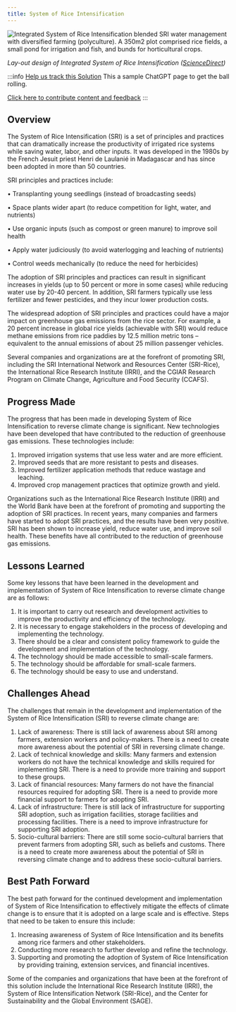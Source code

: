 ```yaml
---
title: System of Rice Intensification
---
```

![Integrated System of Rice Intensification blended SRI water management with diversified farming (polyculture). A 350m2 plot comprised rice fields, a small pond for irrigation and fish, and bunds for horticultural crops.](/../static/img/system-of-rice-intensification.jpg)

*Lay-out design of Integrated System of Rice Intensification ([ScienceDirect](https://www.sciencedirect.com/science/article/pii/S037837741530055X#fig0005))*

:::info [Help us track this Solution](contribute)
This a sample ChatGPT page to get the ball rolling.

[Click here to contribute content and feedback](contribute)
:::

## Overview

The System of Rice Intensification (SRI) is a set of principles and practices that can dramatically increase the productivity of irrigated rice systems while saving water, labor, and other inputs. It was developed in the 1980s by the French Jesuit priest Henri de Laulanié in Madagascar and has since been adopted in more than 50 countries.

SRI principles and practices include:

• Transplanting young seedlings (instead of broadcasting seeds)

• Space plants wider apart (to reduce competition for light, water, and nutrients)

• Use organic inputs (such as compost or green manure) to improve soil health

• Apply water judiciously (to avoid waterlogging and leaching of nutrients)

• Control weeds mechanically (to reduce the need for herbicides)

The adoption of SRI principles and practices can result in significant increases in yields (up to 50 percent or more in some cases) while reducing water use by 20-40 percent. In addition, SRI farmers typically use less fertilizer and fewer pesticides, and they incur lower production costs.

The widespread adoption of SRI principles and practices could have a major impact on greenhouse gas emissions from the rice sector. For example, a 20 percent increase in global rice yields (achievable with SRI) would reduce methane emissions from rice paddies by 12.5 million metric tons – equivalent to the annual emissions of about 25 million passenger vehicles.

Several companies and organizations are at the forefront of promoting SRI, including the SRI International Network and Resources Center (SRI-Rice), the International Rice Research Institute (IRRI), and the CGIAR Research Program on Climate Change, Agriculture and Food Security (CCAFS).

## Progress Made

The progress that has been made in developing System of Rice Intensification to reverse climate change is significant. New technologies have been developed that have contributed to the reduction of greenhouse gas emissions. These technologies include:

1. Improved irrigation systems that use less water and are more efficient.
2. Improved seeds that are more resistant to pests and diseases.
3. Improved fertilizer application methods that reduce wastage and leaching.
4. Improved crop management practices that optimize growth and yield.

Organizations such as the International Rice Research Institute (IRRI) and the World Bank have been at the forefront of promoting and supporting the adoption of SRI practices. In recent years, many companies and farmers have started to adopt SRI practices, and the results have been very positive. SRI has been shown to increase yield, reduce water use, and improve soil health. These benefits have all contributed to the reduction of greenhouse gas emissions.

## Lessons Learned

Some key lessons that have been learned in the development and implementation of System of Rice Intensification to reverse climate change are as follows:

1. It is important to carry out research and development activities to improve the productivity and efficiency of the technology.
2. It is necessary to engage stakeholders in the process of developing and implementing the technology.
3. There should be a clear and consistent policy framework to guide the development and implementation of the technology.
4. The technology should be made accessible to small-scale farmers.
5. The technology should be affordable for small-scale farmers.
6. The technology should be easy to use and understand.

## Challenges Ahead

The challenges that remain in the development and implementation of the System of Rice Intensification (SRI) to reverse climate change are:

1. Lack of awareness: There is still lack of awareness about SRI among farmers, extension workers and policy-makers. There is a need to create more awareness about the potential of SRI in reversing climate change.
2. Lack of technical knowledge and skills: Many farmers and extension workers do not have the technical knowledge and skills required for implementing SRI. There is a need to provide more training and support to these groups.
3. Lack of financial resources: Many farmers do not have the financial resources required for adopting SRI. There is a need to provide more financial support to farmers for adopting SRI.
4. Lack of infrastructure: There is still lack of infrastructure for supporting SRI adoption, such as irrigation facilities, storage facilities and processing facilities. There is a need to improve infrastructure for supporting SRI adoption.
5. Socio-cultural barriers: There are still some socio-cultural barriers that prevent farmers from adopting SRI, such as beliefs and customs. There is a need to create more awareness about the potential of SRI in reversing climate change and to address these socio-cultural barriers.

## Best Path Forward

The best path forward for the continued development and implementation of System of Rice Intensification to effectively mitigate the effects of climate change is to ensure that it is adopted on a large scale and is effective. Steps that need to be taken to ensure this include:

1. Increasing awareness of System of Rice Intensification and its benefits among rice farmers and other stakeholders.
2. Conducting more research to further develop and refine the technology.
3. Supporting and promoting the adoption of System of Rice Intensification by providing training, extension services, and financial incentives.

Some of the companies and organizations that have been at the forefront of this solution include the International Rice Research Institute (IRRI), the System of Rice Intensification Network (SRI-Rice), and the Center for Sustainability and the Global Environment (SAGE).